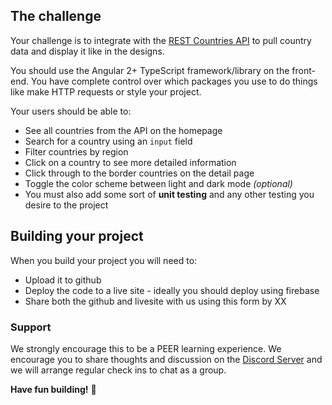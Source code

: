 

## The challenge

Your challenge is to integrate with the [REST Countries API](https://restcountries.eu) to pull country data and display it like in the designs.

You should use the Angular 2+ TypeScript framework/library on the front-end. You have complete control over which packages you use to do things like make HTTP requests or style your project.

Your users should be able to:

- See all countries from the API on the homepage
- Search for a country using an `input` field
- Filter countries by region
- Click on a country to see more detailed information 
- Click through to the border countries on the detail page
- Toggle the color scheme between light and dark mode *(optional)*
- You must also add some sort of **unit testing** and any other testing you desire to the project

## Building your project

When you build your project you will need to:

- Upload it to github 
- Deploy the code to a live site - ideally you should deploy using firebase
- Share both the github and livesite with us using this form by XX

### Support

We strongly encourage this to be a PEER learning experience. We encourage you to share thoughts and discussion on the [Discord Server]() and we will arrange regular check ins to chat as a group.

**Have fun building!** 🚀

